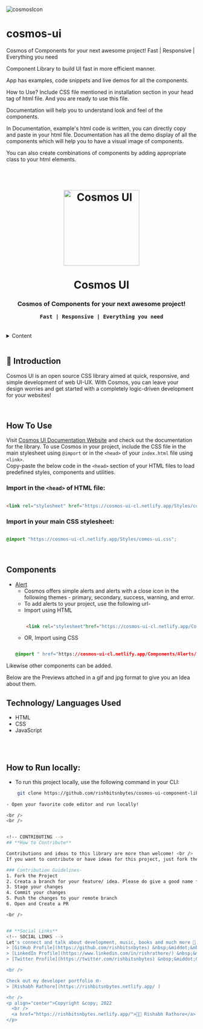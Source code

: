 

![cosmosIcon](https://user-images.githubusercontent.com/88099761/154916382-f1e2a575-614b-404d-ba23-e63e78606f03.png)


# cosmos-ui


Cosmos of Components for your next awesome project!
Fast | Responsive | Everything you need

Component Library to build UI fast in more efficient manner.

App has examples, code snippets and live demos for all the components.

How to Use?
Include CSS file mentioned in installation section in your head tag of html file. And you are ready to use this file.

<link rel="stylesheet" href="https://cosmos-ui-cl.netlify.app/Styles/cosmos-ui.css"/>

Documentation will help you to understand look and feel of the components.

In Documentation, example's html code is written, you can directly copy and paste in your html file.
Documentation has all the demo display of all the components which will help you to have a visual image of components.

You can also create combinations of components by adding appropriate class to your html elements.




<h1 align="center">
  <br />
  <a href="https://cosmos-ui-cl.netlify.app/">
      <img src="https://cosmos-ui-cl.netlify.app/Assets/cosmosIcon.png" alt="Cosmos UI" width="200"></a>
  <br />
  <br />
  Cosmos UI
</h1>
<h3 align="center">
    Cosmos of Components for your next awesome project!
	
	Fast | Responsive | Everything you need
</h3>

<br />

<!-- TABLE OF CONTENTS -->
<details>
    <summary>Content</summary>
    <ol>
        <li><a href="#introduction">Introduction</a></li>
        <li><a href="#how-to-use">How To Use</a></li>
        <li><a href="#components">Components</a></li>
        <li><a href="#technology-languages-used">Technology/ Languages Used</a></li>
        <li><a href="#how-to-run-locally">How to Run Locally</a></li>
        <li><a href="#how-to-contribute">How to Contribute</a></li>
        <li><a href="#social-links">Social Links</a></li>
    </ol>
</details>

<br />

<!-- Project Introduction -->

## **📌 Introduction**

<p>
    Cosmos UI is an open source CSS library aimed at quick, responsive, and simple development of web UI-UX.
    With Cosmos, you can leave your design worries and get started with a completely logic-driven development for your websites!

</p>

<br />

<!-- HOW TO USE -->

## **How To Use**

Visit [Cosmos UI Documentation Website](https://cosmos-ui-cl.netlify.app/) and check out the documentation for the library. To use Cosmos in your project, include the CSS file in the main stylesheet using `@import` or in the `<head>` of your `index.html` file using `<link>`. 
<br />
Copy-paste the below code in the `<head>` section of your HTML files to load predefined styles, components and utilities. 

### Import in the `<head>` of HTML file:
```HTML

<link rel="stylesheet" href="https://cosmos-ui-cl.netlify.app/Styles/cosmos-ui.css"/>

```

### Import in your main CSS stylesheet:
```CSS

@import "https://cosmos-ui-cl.netlify.app/Styles/comos-ui.css";

```

<br />

<!-- COMPONENTS -->

## **Components**

- [Alert](https://cosmos-ui-cl.netlify.app/docs/docs#Alerts)
    - Cosmos offers simple alerts and alerts with a close icon in the following themes - primary, secondary, success, warning, and error.
    - To add alerts to your project, use the following url-
    - Import using HTML
    ```HTML

        <link rel="stylesheet"href="https://cosmos-ui-cl.netlify.app/Components/Alerts/alerts.css" />

    ```
    - OR, Import using CSS
    ```CSS

    @import " href="https://cosmos-ui-cl.netlify.app/Components/Alerts/alerts.css";

    ```
    

Likewise other components can be added.

Below are the Previews attched in a gif and jpg format to give you an Idea about them.






<!-- BUILT WITH -->
## **Technology/ Languages Used**

- HTML
- CSS
- JavaScript


<br />
<br />
<!-- HOW TO RUN LOCALLY -->

## **How to Run locally**:
- To run this project locally, use the following command in your CLI:

```bash 
    git clone https://github.com/rishbitsnbytes/cosmos-ui-component-library.git```
    
- Open your favorite code editor and run locally!

<br />
<br />


<!-- CONTRIBUTING -->
## **How to Contribute**

Contributions and ideas to this library are more than welcome! <br />
If you want to contribute or have ideas for this project, just fork the repo and create a PR. If you spot a bug, you are more than welcome to open an issue! Do ⭐ this project! 

### Contribution Guidelines-
1. Fork the Project
2. Creata a branch for your feature/ idea. Please do give a good name for the branch that tells about the feature.
3. Stage your changes
4. Commit your changes
5. Push the changes to your remote branch
6. Open and Create a PR

<br />


## **Social Links**
<!-- SOCIAL LINKS -->
Let's connect and talk about development, music, books and much more 🌠! 
> [GitHub Profile](https://github.com/rishbitsnbytes) &nbsp;&middot;&nbsp; 
> [LinkedIn Profile](https://www.linkedin.com/in/rishrathore/) &nbsp;&middot;&nbsp;
> [Twitter Profile](https://twitter.com/rishbitsnbytes) &nbsp;&middot;&nbsp;

<br />

Check out my developer portfolio 🌐-
> [Rishabh Rathore](https://rishbitsnbytes.netlify.app/ )

<hr />
<p align="center">Copyright &copy; 2022 
  <br />
  <a href="https://rishbitsnbytes.netlify.app/">👩‍💻 Rishabh Rathore</a>
</p>
